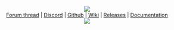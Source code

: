 <p align="center">
  <a href="https://www.tmodloader.net/">
    <img src="https://cdn.discordapp.com/attachments/690151155497435157/731490723790323773/tModLoaderLogo_with_background.png" />
  </a>
  <br>
  <a align="center" href="https://forums.terraria.org/index.php?threads/1-3-tmodloader-a-modding-api.23726/">Forum thread</a> | 
  <a align="center" href="https://tmodloader.net/discord">Discord</a> | 
  <a align="center" href="https://github.com/tModLoader/tModLoader">Github</a> | 
  <a align="center" href="https://github.com/tModLoader/tModLoader/wiki">Wiki</a> | 
  <a align="center" href="https://github.com/tModLoader/tModLoader/releases">Releases</a> | 
  <a align="center" href="https://tmodloader.github.io/tModLoader/html/index.html">Documentation</a>
  <br />

  <img src="https://github-profile-trophy.vercel.app/?username=jofairden&row=2&column=3" />

</p>
